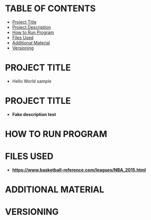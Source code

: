# TABLE OF CONTENTS
- [Project Title](#project-title)
- [Project Description](#project-description)
- [How to Run Program](#how-to-run-program)
- [Files Used](#files-used)
- [Additional Material](#additional-material)
- [Versioning](#versioning)
# PROJECT TITLE
- Hello World sample
# PROJECT TITLE
- **Fake description test**
# HOW TO RUN PROGRAM
# FILES USED
- **https://www.basketball-reference.com/leagues/NBA_2015.html**
# ADDITIONAL MATERIAL
# VERSIONING

